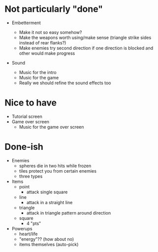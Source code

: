 Not particularly "done"
=======================

* Embetterment
  - Make it not so easy somehow?
  - Make the weapons worth using/make sense (triangle strike sides instead of rear flanks?)
  - Make enemies try second direction if one direction is blocked and other would make progress

* Sound 
  - Music for the intro
  - Music for the game
  - Really we should refine the sound effects too


Nice to have
============

* Tutorial screen
* Game over screen
  - Music for the game over screen 


Done-ish
========

* Enemies
  - spheres die in two hits while frozen
  - tiles protect you from certain enemies
  - three types
* Items
  - point
    - attack single square
  - line
    - attack in a straight line
  - triangle
    - attack in triangle pattern around direction
  - square
    - 4 "pts"
* Powerups
  - heart/life
  - "energy"?? (how about no)
  - items themselves (auto-pick)

